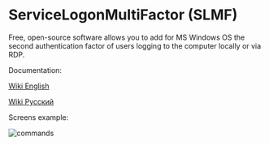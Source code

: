 #     ServiceLogonMultiFactor (SLMF)
Free, open-source software allows you to add for MS Windows OS the second authentication factor of users logging to the computer locally or via RDP.

Documentation:

[Wiki English](https://github.com/Constantine-SRV/ServiceLogonMultifactor1/wiki/EN--Home)

[Wiki Русский](https://github.com/Constantine-SRV/ServiceLogonMultifactor1/wiki/RU--Home)

Screens example:

![commands](https://github.com/Constantine-SRV/ServiceLogonMultifactor2/blob/master/documentation/commands.jpg)
